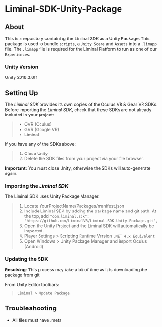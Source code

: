 # Liminal-SDK-Unity-Package

## About

This is a repository containing the Liminal SDK as a Unity Package. This package is used to bundle `scripts`, a `Unity Scene` and `Assets` into a `.limapp` file. The `.limapp` file is required for the Liminal Platform to run as one of our `Experiences`. 

### Unity Version
Unity 2018.3.8f1

## Setting Up

The _Liminal SDK_ provides its own copies of the Oculus VR & Gear VR SDKs. Before importing the _Liminal SDK_, check that these SDKs are not already included in your project:

> - OVR (Oculus)
> - GVR (Google VR)
> - Liminal

If you have any of the SDKs above: 

> 1. Close Unity
> 2. Delete the SDK files from your project via your file browser. 

**Important:** You must close Unity, otherwise the SDKs will auto-generate again.

### Importing the _Liminal SDK_

The Liminal SDK uses Unity Package Manager.

> 1. Locate YourProjectName/Packages/manifest.json
> 2. Include Liminal SDK by adding the package name and git path. At the top, add `"com.liminal.sdk": "https://github.com/LiminalVR/Liminal-SDK-Unity-Package.git",`
> 3. Open the Unity Project and the Liminal SDK will automatically be imported.
> 4. Player Settings > Scripting Runtime Version `.NET 4.x Equivalent`
> 5. Open Windows > Unity Package Manager and import Oculus (Android)

### Updating the SDK

**Resolving**: This process may take a bit of time as it is downloading the package from git.

From Unity Editor toolbars:

> `Liminal > Update Package`

## Troubleshooting

- All files must have .meta
